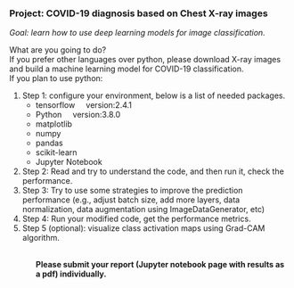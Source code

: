 ### Project: COVID-19 diagnosis based on Chest X-ray images
*Goal: learn how to use deep learning models for image classification.*

What are you going to do?  
If you prefer other languages over python, please download X-ray images and build a machine learning model for COVID-19 classification.  
If you plan to use python:
<ol>
<li>Step 1: configure your environment, below is a list of needed packages.

- tensorflow      &nbsp;&nbsp;&nbsp; version:2.4.1
- Python           &nbsp;&nbsp;&nbsp; version:3.8.0
- matplotlib
- numpy
- pandas
- scikit-learn
- Jupyter Notebook
<li>Step 2: Read and try to understand the code, and then run it, check the performance. 
<li>Step 3: Try to use some strategies to improve the prediction performance (e.g., adjust batch size, add more layers, data normalization, data augmentation using ImageDataGenerator, etc) 
<li>Step 4: Run your modified code, get the performance metrics.
<li>Step 5 (optional): visualize class activation maps using Grad-CAM algorithm.

<ol>
  

  
\
**Please submit your report (Jupyter notebook page with results as a pdf) individually.**
